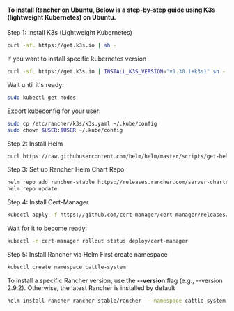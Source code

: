 #### To install Rancher on Ubuntu, Below is a step-by-step guide using K3s (lightweight Kubernetes) on Ubuntu.

Step 1: Install K3s (Lightweight Kubernetes)
 ```bash
curl -sfL https://get.k3s.io | sh - 
```
If you want to install specific kubernetes version 
 ```bash
curl -sfL https://get.k3s.io | INSTALL_K3S_VERSION="v1.30.1+k3s1" sh -
```

Wait until it's ready:

 ```bash
sudo kubectl get nodes
```

Export kubeconfig for your user:

```bash
sudo cp /etc/rancher/k3s/k3s.yaml ~/.kube/config
sudo chown $USER:$USER ~/.kube/config
```

Step 2: Install Helm
 ```bash
curl https://raw.githubusercontent.com/helm/helm/master/scripts/get-helm-3 | bash
```

Step 3: Set up Rancher Helm Chart Repo
 ```bash
helm repo add rancher-stable https://releases.rancher.com/server-charts/stable
helm repo update
```

Step 4: Install Cert-Manager
 ```bash
kubectl apply -f https://github.com/cert-manager/cert-manager/releases/download/v1.12.3/cert-manager.yaml
```

Wait for it to become ready:
 ```bash
kubectl -n cert-manager rollout status deploy/cert-manager
```

Step 5: Install Rancher via Helm
First create namespace
 ```bash
kubectl create namespace cattle-system
```
To install a specific Rancher version, use the **--version** flag (e.g., --version 2.9.2). Otherwise, the latest Rancher is installed by default

```bash
helm install rancher rancher-stable/rancher  --namespace cattle-system  --set hostname=<IP_OF_LINUX_NODE>.sslip.io> --set replicas=1 --set bootstrapPassword=Rancher@1234 --version 2.10.2
```

